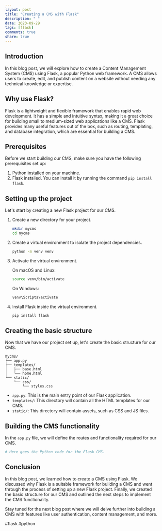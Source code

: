 ```yaml
---
layout: post
title: "Creating a CMS with Flask"
description: " "
date: 2023-09-29
tags: [flask]
comments: true
share: true
---
```


## Introduction

In this blog post, we will explore how to create a Content Management System (CMS) using Flask, a popular Python web framework. A CMS allows users to create, edit, and publish content on a website without needing any technical knowledge or expertise.

## Why use Flask?

Flask is a lightweight and flexible framework that enables rapid web development. It has a simple and intuitive syntax, making it a great choice for building small to medium-sized web applications like a CMS. Flask provides many useful features out of the box, such as routing, templating, and database integration, which are essential for building a CMS.

## Prerequisites

Before we start building our CMS, make sure you have the following prerequisites set up:

1. Python installed on your machine.
2. Flask installed. You can install it by running the command `pip install flask`.

## Setting up the project

Let's start by creating a new Flask project for our CMS.

1. Create a new directory for your project.
   
   ```bash
   mkdir mycms
   cd mycms
   ```

2. Create a virtual environment to isolate the project dependencies.

   ```bash
   python -m venv venv
   ```

3. Activate the virtual environment.
   
   On macOS and Linux:
   ```bash
   source venv/bin/activate
   ```

   On Windows:
   ```bash
   venv\Scripts\activate
   ```

4. Install Flask inside the virtual environment.

   ```bash
   pip install flask
   ```

## Creating the basic structure

Now that we have our project set up, let's create the basic structure for our CMS.

```plaintext
mycms/
├── app.py
├── templates/
│   ├── base.html
│   └── home.html
└── static/
    └── css/
        └── styles.css
```

- `app.py`: This is the main entry point of our Flask application.
- `templates/`: This directory will contain all the HTML templates for our CMS.
- `static/`: This directory will contain assets, such as CSS and JS files.

## Building the CMS functionality

In the `app.py` file, we will define the routes and functionality required for our CMS.

```python
# Here goes the Python code for the Flask CMS.
```

## Conclusion

In this blog post, we learned how to create a CMS using Flask. We discussed why Flask is a suitable framework for building a CMS and went through the process of setting up a new Flask project. Finally, we created the basic structure for our CMS and outlined the next steps to implement the CMS functionality.

Stay tuned for the next blog post where we will delve further into building a CMS with features like user authentication, content management, and more.

#flask #python